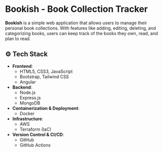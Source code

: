 # Bookish - Book Collection Tracker

**Bookish** is a simple web application that allows users to manage their personal book collections. With features like adding, editing, deleting, and categorizing books, users can keep track of the books they own, read, and plan to read.

## ⚙️ Tech Stack

- **Frontend**:  
  - HTML5, CSS3, JavaScript  
  - Bootstrap, Tailwind CSS  
  - Angular
- **Backend**:  
  - Node.js
  - Express.js  
  - MongoDB
- **Containerization & Deployment**:  
  - Docker
- **Infrastructure**:
  - AWS
  - Terraform (IaC)
- **Version Control & CI/CD**:
  - GitHub
  - GitHub Actions
